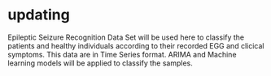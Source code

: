 # updating
Epileptic Seizure Recognition Data Set will be used here to classify the patients and healthy individuals according to their recorded EGG and clicical symptoms. 
This data are in Time Series format. ARIMA and Machine learning models will be applied to classify the samples.
